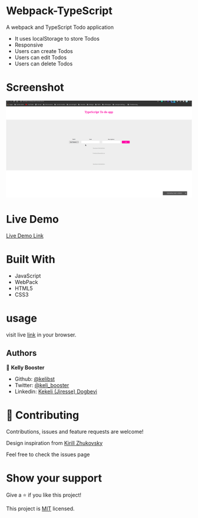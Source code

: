 # Webpack-TypeScript
A webpack and TypeScript Todo application

- It uses localStorage to store Todos
- Responsive
- Users can create Todos
- Users can edit Todos
- Users can delete Todos



#  Screenshot
![screenshot](./screenshot.gif)


# Live Demo
[Live Demo Link](https://rawcdn.githack.com/kelibst/Webpack-TypeScript/9c314c3ae19761d7cba6ff0116d4fb33ad1b600a/public/index.html)


# Built With

- JavaScript
- WebPack
- HTML5
- CSS3



# usage
visit live [link](https://rawcdn.githack.com/kelibst/Webpack-TypeScript/9c314c3ae19761d7cba6ff0116d4fb33ad1b600a/public/index.html) in your browser.






## Authors

👤 **Kelly Booster**

- Github: [@kelibst](https://github.com/kelibst)
- Twitter: [@keli_booster](https://twitter.com/keli_booster)
- Linkedin: [Kekeli (Jiresse) Dogbevi
](https://www.linkedin.com/in/kekeli-dogbevi-jiresse/)


# 🤝 Contributing
Contributions, issues and feature requests are welcome!


Design inspiration from [Kirill Zhukovsky](https://dribbble.com/shots/9713186-To-Do-Dashboard/attachments/1743028?mode=media)

Feel free to check the issues page

# Show your support
Give a ⭐️ if you like this project!

This project is [MIT](lic.url) licensed.